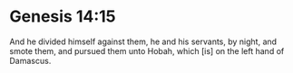 # Genesis 14:15

And he divided himself against them, he and his servants, by night, and smote them, and pursued them unto Hobah, which [is] on the left hand of Damascus.